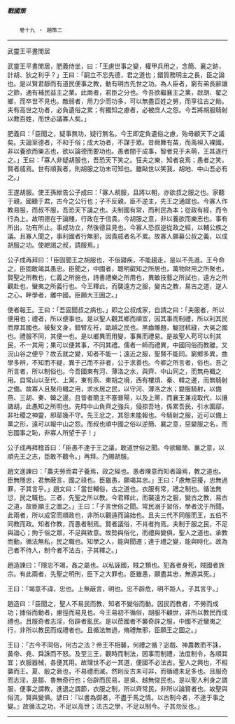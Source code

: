 

##### 戰國策
　　`卷十九 ‧ 趙策二`

* * *

武靈王平晝閒居

武靈王平晝閒居，肥義侍坐，曰：「王慮世事之變，權甲兵用之，念簡、襄之跡，計胡、狄之利乎？」王曰：「嗣立不忘先德，君之道也；錯質務明主之長，臣之論也。是以賢君靜而有道民便事之教，動有明古先世之功。為人臣者，窮有弟長辭讓之節，通有補民益主之業。此兩者，君臣之分也。今吾欲繼襄主之業，啟胡、翟之鄉，而卒世不見也。敵弱者，用力少而功多，可以無盡百姓之勞，而享往古之勛。夫有高世之功者，必負遺俗之累；有獨知之慮者，必被庶人之怨。今吾將胡服騎射以教百姓，而世必議寡人矣。」

肥義曰：「臣聞之，疑事無功，疑行無名。今王即定負遺俗之慮，殆毋顧天下之議矣。夫論至德者，不和于俗；成大功者，不謀于眾。昔舜舞有苗，而禹袒入裸國，非以養欲而樂志也，欲以論德而要功也。愚者闇于成事，智者見于未萌，王其遂行之。」王曰：「寡人非疑胡服也，吾恐天下笑之。狂夫之樂，知者哀焉；愚者之笑，賢者戚焉。世有順我者，則胡服之功未可知也。雖敺世以笑我，胡地、中山吾必有之。」

王遂胡服。使王孫紲告公子成曰：「寡人胡服，且將以朝，亦欲叔之服之也。家聽于親，國聽于君，古今之公行也；子不反親，臣不逆主，先王之通誼也。今寡人作教易服，而叔不服，吾恐天下議之也。夫制國有常，而利民為本；從政有經，而令行為上。故明德在于論賤，行政在于信貴。今胡服之意，非以養欲而樂志也。事有所出，功有所止。事成功立，然後德且見也。今寡人恐叔逆從政之經，以輔公族之議。且寡人聞之，事利國者行無邪，因貴戚者名不累。故寡人願募公叔之義，以成胡服之功。使紲謁之叔，請服焉。」

公子成再拜曰：「臣固聞王之胡服也，不佞寢疾，不能趨走，是以不先進。王今命之，臣固敢竭其愚忠。臣聞之，中國者，聰明叡知之所居也，萬物財用之所聚也，賢聖之所教也，仁義之所施也，詩書禮樂之所用也，異敏技藝之所試也，遠方之所觀赴也，蠻夷之所義行也。今王釋此，而襲遠方之服，變古之教，易古之道，逆人之心，畔學者，離中國，臣願大王圖之。」

使者報王。王曰：「吾固聞叔之病也。」即之公叔成家，自請之曰：「夫服者，所以便用也；禮者，所以便事也。是以聖人觀其鄉而順宜，因其事而制禮，所以利其民而厚其國也。被髮文身，錯臂左衽，甌越之民也。黑齒雕題，鯷冠秫縫，大吳之國也。禮服不同，其便一也。是以鄉異而用變，事異而禮易。是故聖人苟可以利其民，不一其用；果可以便其事，不同其禮。儒者一師而禮異，中國同俗而教離，又況山谷之便乎？故去就之變，知者不能一；遠近之服，聖賢不能同。窮鄉多異，曲學多辨，不知而不疑，異于己而不非者，公于求善也。今卿之所言者，俗也。吾之所言者，所以制俗也。今吾國東有河、薄洛之水，與齊、中山同之，而無舟檝之用。自常山以至代、上黨，東有燕、東胡之境，西有樓煩、秦、韓之邊，而無騎射之備。故寡人且聚舟檝之用，求水居之民，以守河、薄洛之水；變服騎射，以備燕、三胡、秦、韓之邊。且昔者簡主不塞晉陽，以及上黨，而襄王兼戎取代，以攘諸胡，此愚知之所明也。先時中山負齊之強兵，侵掠吾地，係累吾民，引水圍鄗，非社稷之神靈，即鄗幾不守。先王忿之，其怨未能報也。今騎射之服，近可以備上黨之形，遠可以報中山之怨。而叔也順中國之俗以逆簡、襄之意，惡變服之名，而忘國事之恥，非寡人所望于子！」

公子成再拜稽首曰：「臣愚不達于王之議，敢道世俗之聞。今欲繼簡、襄之意，以順先王之志，臣敢不聽令。」再拜。乃賜胡服。

趙文進諫曰：「農夫勞而君子養焉，政之經也。愚者陳意而知者論焉，教之道也。臣無隱忠，君無蔽言，國之祿也。臣雖愚，願竭其忠。」王曰：「慮無惡擾，忠無過罪，子其言乎。」趙文曰：「當世輔俗，古之道也。衣服有常，禮之制也。循法無愆，民之職也。三者，先聖之所以教。今君釋此，而襲遠方之服，變古之教，易古之道，故臣願王之圖之。」王曰：「子言世俗之聞。常民溺于習俗，學者沈于所聞。此兩者，所以成官而順政也，非所以觀遠而論始也。且夫三代不同服而王，五伯不同教而政。知者作教，而愚者制焉。賢者議俗，不肖者拘焉。夫制于服之民，不足與論心；拘于俗之眾，不足與致意。故勢與俗化，而禮與變俱，聖人之道也。承教而動，循法無私，民之職也。知學之人，能與聞遷；達于禮之變，能與時化。故為己者不待人，制今者不法古，子其釋之。」

趙造諫曰：「隱忠不竭，姦之屬也。以私誣國，賊之類也。犯姦者身死，賊國者族宗。有此兩者，先聖之明刑，臣下之大罪也。臣雖愚，願盡其忠，無遁其死。」

王曰：「竭意不諱，忠也。上無蔽言，明也。忠不辟危，明不距人。子其言乎。」

趙造曰：「臣聞之，聖人不易民而教，知者不變俗而動。因民而教者，不勞而成功；據俗而動者，慮徑而易見也。今王易初不循俗，胡服不顧世，非所以教民而成禮也。且服奇者志淫，俗辟者亂民。是以莅國者不襲奇辟之服，中國不近蠻夷之行，非所以教民而成禮者也。且循法無過，脩禮無邪，臣願王之圖之。」

王曰：「古今不同俗，何古之法？帝王不相襲，何禮之循？宓戲、神農教而不誅，黃帝、堯、舜誅而不怒。及至三王，觀時而制法，因事而制禮，法度制令，各順其宜；衣服器械，各便其用。故理世不必一其道，便國不必法古。聖人之興也，不相襲而王。夏、殷之衰也，不易禮而滅。然則反古未可非，而循禮未足多也。且服奇而志淫，是鄒、魯無奇行也；俗辟而民易，是吳、越無俊民也。是以聖人利身之謂服，便事之謂教，進退之謂節，衣服之制，所以齊常民，非所以論賢者也。故聖與俗流，賢與變俱。諺曰：『以書為御者，不盡于馬之情。以古制今者，不達于事之變。』故循法之功，不足以高世；法古之學，不足以制今。子其勿反也。」

* * *

